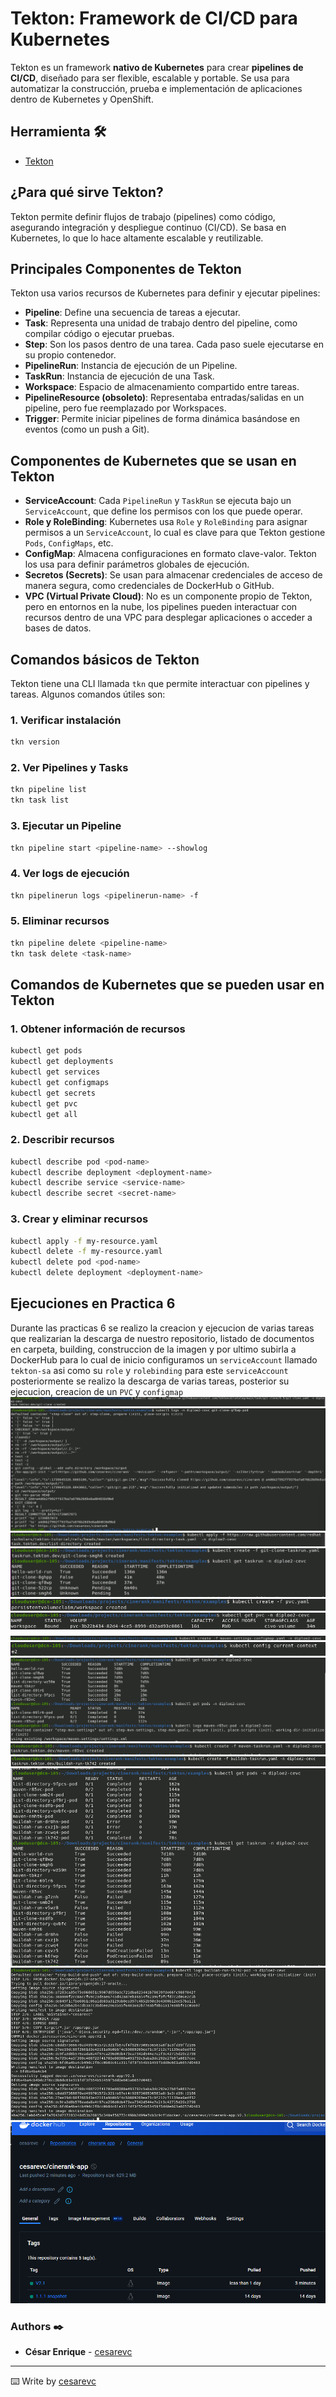 # Tekton: Framework de CI/CD para Kubernetes

Tekton es un framework **nativo de Kubernetes** para crear **pipelines de CI/CD**, diseñado para ser flexible, escalable y portable. Se usa para automatizar la construcción, prueba e implementación de aplicaciones dentro de Kubernetes y OpenShift.

## Herramienta 🛠️

* [Tekton](https://tekton.dev/)

## **¿Para qué sirve Tekton?**
Tekton permite definir flujos de trabajo (pipelines) como código, asegurando integración y despliegue continuo (CI/CD). Se basa en Kubernetes, lo que lo hace altamente escalable y reutilizable.

## **Principales Componentes de Tekton**
Tekton usa varios recursos de Kubernetes para definir y ejecutar pipelines:

- **Pipeline**: Define una secuencia de tareas a ejecutar.
- **Task**: Representa una unidad de trabajo dentro del pipeline, como compilar código o ejecutar pruebas.
- **Step**: Son los pasos dentro de una tarea. Cada paso suele ejecutarse en su propio contenedor.
- **PipelineRun**: Instancia de ejecución de un Pipeline.
- **TaskRun**: Instancia de ejecución de una Task.
- **Workspace**: Espacio de almacenamiento compartido entre tareas.
- **PipelineResource (obsoleto)**: Representaba entradas/salidas en un pipeline, pero fue reemplazado por Workspaces.
- **Trigger**: Permite iniciar pipelines de forma dinámica basándose en eventos (como un push a Git).

## **Componentes de Kubernetes que se usan en Tekton**
- **ServiceAccount**: Cada `PipelineRun` y `TaskRun` se ejecuta bajo un `ServiceAccount`, que define los permisos con los que puede operar.
- **Role y RoleBinding**: Kubernetes usa `Role` y `RoleBinding` para asignar permisos a un `ServiceAccount`, lo cual es clave para que Tekton gestione `Pods`, `ConfigMaps`, etc.
- **ConfigMap**: Almacena configuraciones en formato clave-valor. Tekton los usa para definir parámetros globales de ejecución.
- **Secretos (Secrets)**: Se usan para almacenar credenciales de acceso de manera segura, como credenciales de DockerHub o GitHub.
- **VPC (Virtual Private Cloud)**: No es un componente propio de Tekton, pero en entornos en la nube, los pipelines pueden interactuar con recursos dentro de una VPC para desplegar aplicaciones o acceder a bases de datos.


## **Comandos básicos de Tekton**
Tekton tiene una CLI llamada `tkn` que permite interactuar con pipelines y tareas. Algunos comandos útiles son:

### **1. Verificar instalación**
```sh
tkn version
```

### **2. Ver Pipelines y Tasks**
```sh
tkn pipeline list
tkn task list
```

### **3. Ejecutar un Pipeline**
```sh
tkn pipeline start <pipeline-name> --showlog
```

### **4. Ver logs de ejecución**
```sh
tkn pipelinerun logs <pipelinerun-name> -f
```

### **5. Eliminar recursos**
```sh
tkn pipeline delete <pipeline-name>
tkn task delete <task-name>
```
## **Comandos de Kubernetes que se pueden usar en Tekton**

### **1. Obtener información de recursos**
```sh
kubectl get pods
kubectl get deployments
kubectl get services
kubectl get configmaps
kubectl get secrets
kubectl get pvc
kubectl get all
```

### **2. Describir recursos**
```sh
kubectl describe pod <pod-name>
kubectl describe deployment <deployment-name>
kubectl describe service <service-name>
kubectl describe secret <secret-name>
```

### **3. Crear y eliminar recursos**
```sh
kubectl apply -f my-resource.yaml
kubectl delete -f my-resource.yaml
kubectl delete pod <pod-name>
kubectl delete deployment <deployment-name>
```


## **Ejecuciones en Practica 6**
Durante las practicas 6 se realizo la creacion y ejecucion de varias tareas que realizarian la descarga de nuestro repositorio, listado de documentos en carpeta, building, construccion de la imagen y por ultimo subirla a DockerHub para lo cual de inicio configuramos un `serviceAccount` llamado `tekton-sa` asi como su `role` y `rolebinding` para este `serviceAccount` posteriormente se realizo la descarga de varias tareas, posterior su ejecucion, creacion de un `PVC` y `configmap`
![Tekton](images\download-git-clone-taskrun.png)
![Tekton](images\git-clone-taskrun.png)
![Tekton](images\download-list-directory-taskrun.png)
![Tekton](images\list-directory-taskrun.png)
![Tekton](images\create-pvc.png)
![Tekton](images\show-pvc.png)
![Tekton](images/config-map.png)
![Tekton](images\current-context.png)
![Tekton](images\maven-taskrun-pod.png)
![Tekton](images\maven-taskrun.png)
![Tekton](images\buildah-taskrun.png)
![Tekton](images\buildah-taskrun-pod.png)
![Tekton](images\buildah-logs.png)
![Tekton](images\docker-image.png)


### Authors ✒️

* **César Enrique**  - [cesarevc](https://github.com/cesarevc)

---
⌨️ Write by [cesarevc](https://github.com/cesarevc)